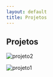 ```yaml
---
layout: default
title: Projetos
---
```


<h2>Projetos</h2>

![projeto2](/assets/images/projeto2.png)

![projeto1](/assets/images/projeto1.png)